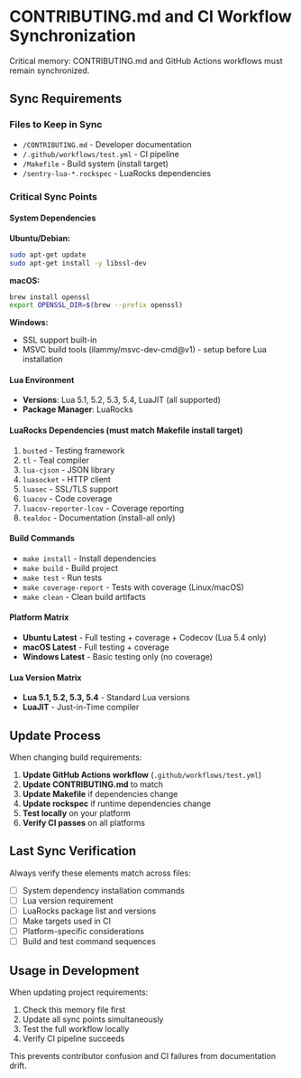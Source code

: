 # CONTRIBUTING.md and CI Workflow Synchronization

Critical memory: CONTRIBUTING.md and GitHub Actions workflows must remain synchronized.

## Sync Requirements

### Files to Keep in Sync
- `/CONTRIBUTING.md` - Developer documentation
- `/.github/workflows/test.yml` - CI pipeline
- `/Makefile` - Build system (install target)
- `/sentry-lua-*.rockspec` - LuaRocks dependencies

### Critical Sync Points

#### System Dependencies
**Ubuntu/Debian:**
```bash
sudo apt-get update
sudo apt-get install -y libssl-dev
```

**macOS:**
```bash
brew install openssl
export OPENSSL_DIR=$(brew --prefix openssl)
```

**Windows:**
- SSL support built-in
- MSVC build tools (ilammy/msvc-dev-cmd@v1) - setup before Lua installation

#### Lua Environment
- **Versions**: Lua 5.1, 5.2, 5.3, 5.4, LuaJIT (all supported)
- **Package Manager**: LuaRocks

#### LuaRocks Dependencies (must match Makefile install target)
1. `busted` - Testing framework
2. `tl` - Teal compiler  
3. `lua-cjson` - JSON library
4. `luasocket` - HTTP client
5. `luasec` - SSL/TLS support
6. `luacov` - Code coverage
7. `luacov-reporter-lcov` - Coverage reporting
8. `tealdoc` - Documentation (install-all only)

#### Build Commands
- `make install` - Install dependencies
- `make build` - Build project
- `make test` - Run tests
- `make coverage-report` - Tests with coverage (Linux/macOS)
- `make clean` - Clean build artifacts

#### Platform Matrix
- **Ubuntu Latest** - Full testing + coverage + Codecov (Lua 5.4 only)
- **macOS Latest** - Full testing + coverage
- **Windows Latest** - Basic testing only (no coverage)

#### Lua Version Matrix
- **Lua 5.1, 5.2, 5.3, 5.4** - Standard Lua versions
- **LuaJIT** - Just-in-Time compiler

## Update Process

When changing build requirements:

1. **Update GitHub Actions workflow** (`.github/workflows/test.yml`)
2. **Update CONTRIBUTING.md** to match
3. **Update Makefile** if dependencies change
4. **Update rockspec** if runtime dependencies change
5. **Test locally** on your platform
6. **Verify CI passes** on all platforms

## Last Sync Verification

Always verify these elements match across files:
- [ ] System dependency installation commands
- [ ] Lua version requirement
- [ ] LuaRocks package list and versions
- [ ] Make targets used in CI
- [ ] Platform-specific considerations
- [ ] Build and test command sequences

## Usage in Development

When updating project requirements:
1. Check this memory file first
2. Update all sync points simultaneously  
3. Test the full workflow locally
4. Verify CI pipeline succeeds

This prevents contributor confusion and CI failures from documentation drift.